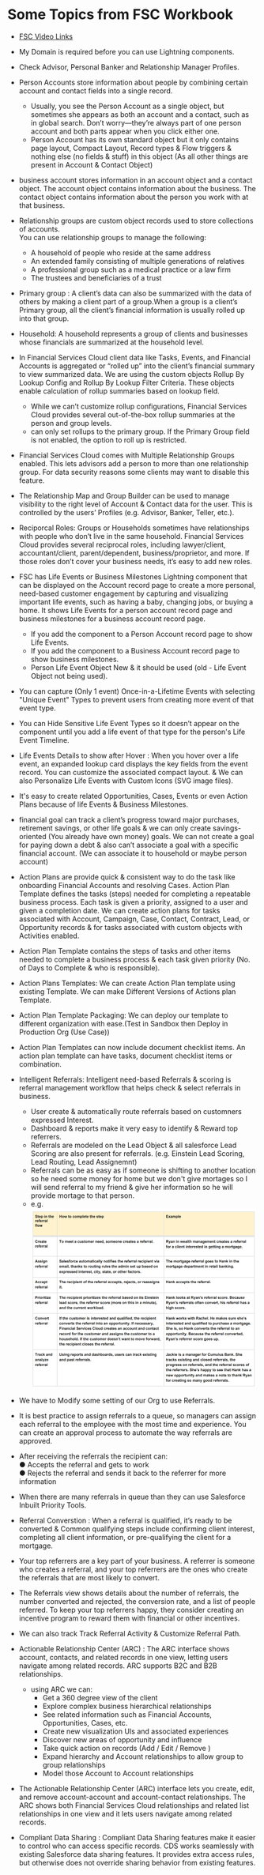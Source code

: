 # Some Topics from FSC Workbook

- [FSC Video Links](https://quip.com/hMviAKe9T10M)
- My Domain is required before you can use Lightning components.
- Check Advisor, Personal Banker and Relationship Manager Profiles.
- Person Accounts store information about people by combining certain account and contact fields into a single record. 
	- Usually, you see the Person Account as a single object, but sometimes she appears as both an account and a contact, such as in global search. Don’t worry—they’re always part of one person account and both parts appear when you click either one.
	- Person Account has its own standard object but it only contains page layout, Compact Layout, Record types & Flow triggers & nothing else (no fields & stuff) in this object (As all other things are present in Account & Contact Object)

- business account stores information in an account object and a contact object. The account object contains information about the business. The contact object contains information about the person you work with at that business.
- Relationship groups are custom object records used to store collections of accounts.  
    You can use relationship groups to manage the following:
    - A household of people who reside at the same address
    - An extended family consisting of multiple generations of relatives
    - A professional group such as a medical practice or a law firm
    - The trustees and beneficiaries of a trust

- Primary group : A client’s data can also be summarized with the data of others by making a client part of a group.When a group is a client’s Primary group, all the client’s financial information is usually rolled up into that group.
- Household: A household represents a group of clients and businesses whose financials are summarized at the
household level.
- In Financial Services Cloud client data like Tasks, Events, and Financial Accounts is aggregated or “rolled up” into the client’s financial summary to view summarized data. We are using the custom objects Rollup By Lookup Config and Rollup By Lookup Filter Criteria. These objects enable calculation of rollup summaries based on lookup field.
	- While we can’t customize rollup configurations, Financial Services Cloud provides several out-of-the-box rollup summaries at the person and group levels.
	-  can only set rollups to the primary group. If the Primary Group field is not enabled, the option to roll up is restricted.  
- Financial Services Cloud comes with Multiple Relationship Groups enabled. This lets advisors add a person to more than one relationship group. For data security reasons some clients may want to disable this feature.
- The Relationship Map and Group Builder can be used to manage visibility to the right level of Account & Contact data for the user. This is controlled by the users’ Profiles (e.g. Advisor, Banker, Teller, etc.).
- Reciporcal Roles: Groups or Households sometimes have relationships with people who don’t live in the same household. Financial Services Cloud provides several reciprocal roles, including lawyer/client, accountant/client, parent/dependent, business/proprietor, and more. If those roles don’t cover your business needs, it’s easy to add new roles.
- FSC has Life Events or Business Milestones Lightning component that can be displayed on the Account record page to create a more personal, need-based customer engagement by capturing and visualizing important life events, such as having a baby, changing jobs, or buying a home. It shows Life Events for a person account record page and business milestones for a business account record page.
	- If you add the component to a Person Account record page to show Life Events.
	- If you add the component to a Business Account record page to show business milestones.
	- Person Life Event Object New & it should be used (old - Life Event Object not being used).
- You can capture (Only 1 event) Once-in-a-Lifetime Events with selecting "Unique Event" Types to prevent users from creating more event of that event type.
- You can Hide Sensitive Life Event Types so it doesn’t appear on the component until you add a life event of that type for the person's Life Event Timeline.
- Life Events Details to show after Hover : When you hover over a life event, an expanded lookup card displays the key fields from the event record. You
can customize the associated compact layout. & We can also Personalize Life Events with Custom Icons (SVG image files).
- It's easy to create related Opportunities, Cases, Events or even Action Plans because of life Events & Business Milestones.
- financial goal can track a client’s progress toward major purchases, retirement savings, or other life goals & we can only create savings-oriented (You already have own money) goals. We can not create a goal for paying down a debt & also can’t associate a goal with a specific financial account. (We can associate it to household or maybe person account)
- Action Plans are provide quick & consistent way to do the task like onboarding Financial Accounts and resolving Cases. Action Plan Template defines the tasks (steps) needed for completing a repeatable business process. Each task is given a priority, assigned to a user and given a completion date. We can create action plans for tasks associated with Account, Campaign, Case, Contact, Contract, Lead, or Opportunity records & for tasks associated with custom objects with Activities enabled.
- Action Plan Template contains the steps of tasks and other items needed to complete a business process & each task given priority (No. of Days to Complete & who is responsible).
- Action Plans Templates: We can create Action Plan template using existing Template. We can make Different Versions of Actions plan Template.
- Action Plan Template Packaging: We can deploy our template to different organization with ease.(Test in Sandbox then Deploy in Production Org (Use Case))
- Action Plan Templates can now include document checklist items. An action plan template can have tasks, document checklist items or combination.
- Intelligent Referrals: Intelligent need-based Referrals & scoring is referral management workflow that helps check & select referrals in business.
  - User create & automatically route referrals based on customners expressed Interest.
  - Dashboard & reports make it very easy to identify & Reward top referrers.
  - Referrals are modeled on the Lead Object & all salesforce Lead Scoring are also present for referrals. (e.g. Einstein Lead Scoring, Lead Routing, Lead Assignemnt)
  - Referrals can be as easy as if someone is shifting to another location so he need some money for home but we don't give mortages so I will send referral to my friend & give her information so he will provide mortage to that person.
  - e.g.  
  ![Referral Eg.](Assets/referrals%20eg.png)

- We have to Modify some setting of our Org to use Referrals.
- It is best practice to assign referrals to a queue, so managers can assign each referral to the employee with the most time and experience. You can create an approval process to automate the way referrals are approved.
- After receiving the referrals the recipient can:  
    ● Accepts the referral and gets to work  
    ● Rejects the referral and sends it back to the referrer for more information  
- When there are many referrals in queue than they can use Salesforce Inbuilt Priority Tools.
- Referral Converstion : When a referral is qualified, it’s ready to be converted & Common qualifying steps include confirming client interest, completing all client information, or pre-qualifying the client for a mortgage.
- Your top referrers are a key part of your business. A referrer is someone who creates a referral, and your top referrers are the ones who create the referrals that are most likely to convert.
- The Referrals view shows details about the number of referrals, the number converted and rejected, the conversion rate, and a list of people referred. To keep your top referrers happy, they consider creating an incentive program to reward them with financial or other incentives.
- We can also track Track Referral Activity & Customize Referral Path.
- Actionable Relationship Center (ARC) : The ARC interface shows account, contacts, and related records in one view, letting users navigate among related records. ARC supports B2C and B2B relationships.
  - using ARC we can:
    - Get a 360 degree view of the client
    - Explore complex business hierarchical relationships
    - See related information such as Financial Accounts, Opportunities, Cases, etc.
    - Create new visualization UIs and associated experiences
    - Discover new areas of opportunity and influence
    - Take quick action on records (Add / Edit / Remove )
    - Expand hierarchy and Account relationships to allow group to group relationships
    - Model those Account to Account relationships
 
- The Actionable Relationship Center (ARC) interface lets you create, edit, and remove account-account and account-contact relationships. The ARC shows both Financial Services Cloud relationships and related list relationships in one view and it lets users navigate among related records.
-  Compliant Data Sharing : Compliant Data Sharing features make it easier to control who can access specific records. CDS works seamlessly with existing Salesforce data sharing features. It provides extra access rules, but otherwise does not override sharing behavior from existing features.